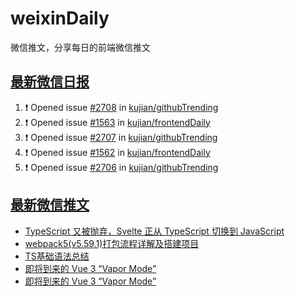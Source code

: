 # weixinDaily
微信推文，分享每日的前端微信推文

## [最新微信日报](https://github.com/kujian/weixinDaily/issues)

<!--START_SECTION:activity-->
1. ❗ Opened issue [#2708](https://github.com/kujian/githubTrending/issues/2708) in [kujian/githubTrending](https://github.com/kujian/githubTrending)
2. ❗ Opened issue [#1563](https://github.com/kujian/frontendDaily/issues/1563) in [kujian/frontendDaily](https://github.com/kujian/frontendDaily)
3. ❗ Opened issue [#2707](https://github.com/kujian/githubTrending/issues/2707) in [kujian/githubTrending](https://github.com/kujian/githubTrending)
4. ❗ Opened issue [#1562](https://github.com/kujian/frontendDaily/issues/1562) in [kujian/frontendDaily](https://github.com/kujian/frontendDaily)
5. ❗ Opened issue [#2706](https://github.com/kujian/githubTrending/issues/2706) in [kujian/githubTrending](https://github.com/kujian/githubTrending)
<!--END_SECTION:activity-->


## [最新微信推文](https://weixin.qdkfweb.cn/)

<!-- BLOG-POST-LIST:START -->
- [TypeScript  又被抛弃，Svelte 正从 TypeScript 切换到 JavaScript](https://weixin.qdkfweb.cn/38210.html)
- [webpack5&lpar;v5.59.1&rpar;打包流程详解及搭建项目](https://weixin.qdkfweb.cn/38220.html)
- [TS基础语法总结](https://weixin.qdkfweb.cn/38221.html)
- [即将到来的 Vue 3 “Vapor Mode”](https://weixin.qdkfweb.cn/38134.html)
- [即将到来的 Vue 3 “Vapor Mode”](https://weixin.qdkfweb.cn/38245.html)
<!-- BLOG-POST-LIST:END -->
